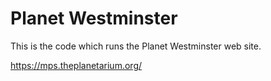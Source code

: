 # Planet Westminster

This is the code which runs the Planet Westminster web site.

https://mps.theplanetarium.org/

